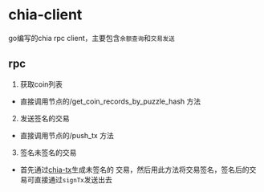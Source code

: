 # chia-client
go编写的chia rpc client，主要包含`余额查询`和`交易发送`

## rpc
1. 获取coin列表
- 直接调用节点的/get_coin_records_by_puzzle_hash 方法
   
2. 发送签名的交易
- 直接调用节点的/push_tx 方法
   
3. 签名未签名的交易
- 首先通过[chia-tx](https://github.com/chuwt/chia-tx)生成未签名的
交易，然后用此方法将交易签名，签名后的交易可直接通过`signTx`发送出去